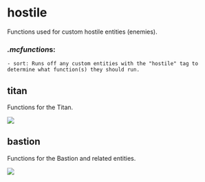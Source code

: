 # hostile
Functions used for custom hostile entities (enemies).

### *.mcfunction*s:
    - sort: Runs off any custom entities with the "hostile" tag to determine what function(s) they should run.

## titan
Functions for the Titan.

![](https://media.giphy.com/media/26FfhLJnsv2rLYiRO/giphy.gif)

## bastion
Functions for the Bastion and related entities.

![](https://media.giphy.com/media/l3mZg2E5ftFj9bWmI/giphy.gif)
